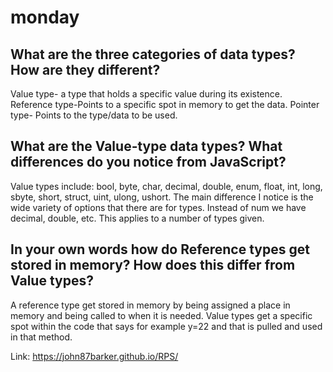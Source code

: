 # monday


## What are the three categories of data types? How are they different?
Value type- a type that holds a specific value during its existence. 
Reference type-Points to a specific spot in memory to get the data.
Pointer type- Points to the type/data to be used.

## What are the Value-type data types? What differences do you notice from JavaScript?
Value types include: bool, byte, char, decimal, double, enum, float, int, long, sbyte, short, struct, uint, ulong, ushort. The main difference I notice is the wide variety of options that there are for types. Instead of num we have decimal, double, etc. This applies to a number of types given.


## In your own words how do Reference types get stored in memory? How does this differ from Value types?
A reference type get stored in memory by being assigned a place in memory and being called to when it is needed. Value types get a specific spot within the code that says for example y=22 and that is pulled and used in that method.

Link: https://john87barker.github.io/RPS/